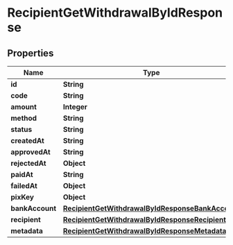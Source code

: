 

# RecipientGetWithdrawalByIdResponse


## Properties

| Name | Type | Description | Notes |
|------------ | ------------- | ------------- | -------------|
|**id** | **String** |  |  [optional] |
|**code** | **String** |  |  [optional] |
|**amount** | **Integer** |  |  [optional] |
|**method** | **String** |  |  [optional] |
|**status** | **String** |  |  [optional] |
|**createdAt** | **String** |  |  [optional] |
|**approvedAt** | **String** |  |  [optional] |
|**rejectedAt** | **Object** |  |  [optional] |
|**paidAt** | **String** |  |  [optional] |
|**failedAt** | **Object** |  |  [optional] |
|**pixKey** | **Object** |  |  [optional] |
|**bankAccount** | [**RecipientGetWithdrawalByIdResponseBankAccount**](RecipientGetWithdrawalByIdResponseBankAccount.md) |  |  [optional] |
|**recipient** | [**RecipientGetWithdrawalByIdResponseRecipient**](RecipientGetWithdrawalByIdResponseRecipient.md) |  |  [optional] |
|**metadata** | [**RecipientGetWithdrawalByIdResponseMetadata**](RecipientGetWithdrawalByIdResponseMetadata.md) |  |  [optional] |



